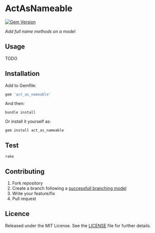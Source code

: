 # ActAsNameable

[![Gem Version](https://badge.fury.io/rb/act_as_nameable.png)](http://badge.fury.io/rb/act_as_nameable)

*Add full name methods on a model*

## Usage

TODO

## Installation

Add to Gemfile:

```ruby
gem 'act_as_nameable'
```

And then:

```shell
bundle install
```

Or install it yourself as:

```shell
gem install act_as_nameable
```

## Test

```shell
rake
```

## Contributing

1. Fork repository
2. Create a branch following a [successfull branching model](http://nvie.com/posts/a-successful-git-branching-model/)
3. Write your feature/fix
4. Pull request

## Licence

Released under the MIT License. See the [LICENSE](https://github.com/caedes/act_as_nameable/blob/master/LICENSE.md) file for further details.
